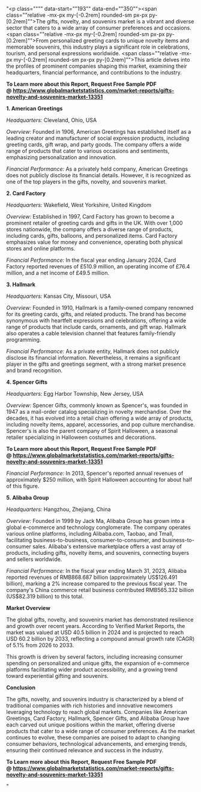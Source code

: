 "<p class="""" data-start=""193"" data-end=""350""><span class=""relative -mx-px my-[-0.2rem] rounded-sm px-px py-[0.2rem]"">The gifts, novelty, and souvenirs market is a vibrant and diverse sector that caters to a wide array of consumer preferences and occasions.</span> <span class=""relative -mx-px my-[-0.2rem] rounded-sm px-px py-[0.2rem]"">From personalized greeting cards to unique novelty items and memorable souvenirs, this industry plays a significant role in celebrations, tourism, and personal expressions worldwide.</span> <span class=""relative -mx-px my-[-0.2rem] rounded-sm px-px py-[0.2rem]"">This article delves into the profiles of prominent companies shaping this market, examining their headquarters, financial performance, and contributions to the industry.</span></p>
<p class="""" data-start=""193"" data-end=""350""><strong><span class=""relative -mx-px my-[-0.2rem] rounded-sm px-px py-[0.2rem]"">To Learn more about this Report, Request Free Sample PDF @&nbsp;<a href=""https://www.globalmarketstatistics.com/market-reports/gifts-novelty-and-souvenirs-market-13351"">https://www.globalmarketstatistics.com/market-reports/gifts-novelty-and-souvenirs-market-13351</a></span></strong></p>
<p class="""" data-start=""352"" data-end=""377""><strong data-start=""352"" data-end=""377"">1. American Greetings</strong></p>
<p class="""" data-start=""379"" data-end=""476""><em data-start=""379"" data-end=""394"">Headquarters:</em> <span class=""relative -mx-px my-[-0.2rem] rounded-sm px-px py-[0.2rem]"">Cleveland, Ohio, USA</span></p>
<p class="""" data-start=""478"" data-end=""615""><em data-start=""478"" data-end=""489"">Overview:</em> <span class=""relative -mx-px my-[-0.2rem] rounded-sm px-px py-[0.2rem]"">Founded in 1906, American Greetings has established itself as a leading creator and manufacturer of social expression products, including greeting cards, gift wrap, and party goods.</span> <span class=""relative -mx-px my-[-0.2rem] rounded-sm px-px py-[0.2rem]"">The company offers a wide range of products that cater to various occasions and sentiments, emphasizing personalization and innovation.</span></p>
<p class="""" data-start=""617"" data-end=""807""><em data-start=""617"" data-end=""641"">Financial Performance:</em> <span class=""relative -mx-px my-[-0.2rem] rounded-sm px-px py-[0.2rem]"">As a privately held company, American Greetings does not publicly disclose its financial details.</span> <span class=""relative -mx-px my-[-0.2rem] rounded-sm px-px py-[0.2rem]"">However, it is recognized as one of the top players in the gifts, novelty, and souvenirs market.</span> </p>
<p class="""" data-start=""809"" data-end=""828""><strong data-start=""809"" data-end=""828"">2. Card Factory</strong></p>
<p class="""" data-start=""830"" data-end=""931""><em data-start=""830"" data-end=""845"">Headquarters:</em> <span class=""relative -mx-px my-[-0.2rem] rounded-sm px-px py-[0.2rem]"">Wakefield, West Yorkshire, United Kingdom</span></p>
<p class="""" data-start=""933"" data-end=""1110""><em data-start=""933"" data-end=""944"">Overview:</em> <span class=""relative -mx-px my-[-0.2rem] rounded-sm px-px py-[0.2rem]"">Established in 1997, Card Factory has grown to become a prominent retailer of greeting cards and gifts in the UK.</span> <span class=""relative -mx-px my-[-0.2rem] rounded-sm px-px py-[0.2rem]"">With over 1,000 stores nationwide, the company offers a diverse range of products, including cards, gifts, balloons, and personalized items.</span> <span class=""relative -mx-px my-[-0.2rem] rounded-sm px-px py-[0.2rem]"">Card Factory emphasizes value for money and convenience, operating both physical stores and online platforms.</span></p>
<p class="""" data-start=""1112"" data-end=""1262""><em data-start=""1112"" data-end=""1136"">Financial Performance:</em> <span class=""relative -mx-px my-[-0.2rem] rounded-sm px-px py-[0.2rem]"">In the fiscal year ending January 2024, Card Factory reported revenues of &pound;510.9 million, an operating income of &pound;76.4 million, and a net income of &pound;49.5 million.</span></p>
<p class="""" data-start=""1264"" data-end=""1279""><strong data-start=""1264"" data-end=""1279"">3. Hallmark</strong></p>
<p class="""" data-start=""1281"" data-end=""1382""><em data-start=""1281"" data-end=""1296"">Headquarters:</em> <span class=""relative -mx-px my-[-0.2rem] rounded-sm px-px py-[0.2rem]"">Kansas City, Missouri, USA</span></p>
<p class="""" data-start=""1384"" data-end=""1561""><em data-start=""1384"" data-end=""1395"">Overview:</em> <span class=""relative -mx-px my-[-0.2rem] rounded-sm px-px py-[0.2rem]"">Founded in 1910, Hallmark is a family-owned company renowned for its greeting cards, gifts, and related products.</span> <span class=""relative -mx-px my-[-0.2rem] rounded-sm px-px py-[0.2rem]"">The brand has become synonymous with heartfelt expressions and celebrations, offering a wide range of products that include cards, ornaments, and gift wrap.</span> <span class=""relative -mx-px my-[-0.2rem] rounded-sm px-px py-[0.2rem]"">Hallmark also operates a cable television channel that features family-friendly programming.</span></p>
<p class="""" data-start=""1563"" data-end=""1713""><em data-start=""1563"" data-end=""1587"">Financial Performance:</em> <span class=""relative -mx-px my-[-0.2rem] rounded-sm px-px py-[0.2rem]"">As a private entity, Hallmark does not publicly disclose its financial information.</span> <span class=""relative -mx-px my-[-0.2rem] rounded-sm px-px py-[0.2rem]"">Nevertheless, it remains a significant player in the gifts and greetings segment, with a strong market presence and brand recognition.</span></p>
<p class="""" data-start=""1715"" data-end=""1735""><strong data-start=""1715"" data-end=""1735"">4. Spencer Gifts</strong></p>
<p class="""" data-start=""1737"" data-end=""1838""><em data-start=""1737"" data-end=""1752"">Headquarters:</em> <span class=""relative -mx-px my-[-0.2rem] rounded-sm px-px py-[0.2rem]"">Egg Harbor Township, New Jersey, USA</span></p>
<p class="""" data-start=""1840"" data-end=""2017""><em data-start=""1840"" data-end=""1851"">Overview:</em> <span class=""relative -mx-px my-[-0.2rem] rounded-sm px-px py-[0.2rem]"">Spencer Gifts, commonly known as Spencer's, was founded in 1947 as a mail-order catalog specializing in novelty merchandise.</span> <span class=""relative -mx-px my-[-0.2rem] rounded-sm px-px py-[0.2rem]"">Over the decades, it has evolved into a retail chain offering a wide array of products, including novelty items, apparel, accessories, and pop culture merchandise.</span> <span class=""relative -mx-px my-[-0.2rem] rounded-sm px-px py-[0.2rem]"">Spencer's is also the parent company of Spirit Halloween, a seasonal retailer specializing in Halloween costumes and decorations.</span></p>
<p class="""" data-start=""1840"" data-end=""2017""><strong>To Learn more about this Report, Request Free Sample PDF @&nbsp;<a href=""https://www.globalmarketstatistics.com/market-reports/gifts-novelty-and-souvenirs-market-13351"">https://www.globalmarketstatistics.com/market-reports/gifts-novelty-and-souvenirs-market-13351</a></strong></p>
<p class="""" data-start=""2019"" data-end=""2169""><em data-start=""2019"" data-end=""2043"">Financial Performance:</em> <span class=""relative -mx-px my-[-0.2rem] rounded-sm px-px py-[0.2rem]"">In 2013, Spencer's reported annual revenues of approximately $250 million, with Spirit Halloween accounting for about half of this figure.</span></p>
<p class="""" data-start=""2171"" data-end=""2191""><strong data-start=""2171"" data-end=""2191"">5. Alibaba Group</strong></p>
<p class="""" data-start=""2193"" data-end=""2294""><em data-start=""2193"" data-end=""2208"">Headquarters:</em> <span class=""relative -mx-px my-[-0.2rem] rounded-sm px-px py-[0.2rem]"">Hangzhou, Zhejiang, China</span></p>
<p class="""" data-start=""2296"" data-end=""2473""><em data-start=""2296"" data-end=""2307"">Overview:</em> <span class=""relative -mx-px my-[-0.2rem] rounded-sm px-px py-[0.2rem]"">Founded in 1999 by Jack Ma, Alibaba Group has grown into a global e-commerce and technology conglomerate.</span> <span class=""relative -mx-px my-[-0.2rem] rounded-sm px-px py-[0.2rem]"">The company operates various online platforms, including Alibaba.com, Taobao, and Tmall, facilitating business-to-business, consumer-to-consumer, and business-to-consumer sales.</span> <span class=""relative -mx-px my-[-0.2rem] rounded-sm px-px py-[0.2rem]"">Alibaba's extensive marketplace offers a vast array of products, including gifts, novelty items, and souvenirs, connecting buyers and sellers worldwide.</span></p>
<p class="""" data-start=""2475"" data-end=""2665""><em data-start=""2475"" data-end=""2499"">Financial Performance:</em> <span class=""relative -mx-px my-[-0.2rem] rounded-sm px-px py-[0.2rem]"">In the fiscal year ending March 31, 2023, Alibaba reported revenues of RMB868.687 billion (approximately US$126.491 billion), marking a 2% increase compared to the previous fiscal year.</span> <span class=""relative -mx-px my-[-0.2rem] rounded-sm px-px py-[0.2rem]"">The company's China commerce retail business contributed RMB565.332 billion (US$82.319 billion) to this total.</span>&nbsp;</p>
<p class="""" data-start=""2667"" data-end=""2686""><strong data-start=""2667"" data-end=""2686"">Market Overview</strong></p>
<p class="""" data-start=""2688"" data-end=""2853""><span class=""relative -mx-px my-[-0.2rem] rounded-sm px-px py-[0.2rem]"">The global gifts, novelty, and souvenirs market has demonstrated resilience and growth over recent years.</span> <span class=""relative -mx-px my-[-0.2rem] rounded-sm px-px py-[0.2rem]"">According to Verified Market Reports, the market was valued at USD 40.5 billion in 2024 and is projected to reach USD 60.2 billion by 2033, reflecting a compound annual growth rate (CAGR) of 5.1% from 2026 to 2033.</span> </p>
<p class="""" data-start=""2855"" data-end=""2940""><span class=""relative -mx-px my-[-0.2rem] rounded-sm px-px py-[0.2rem]"">This growth is driven by several factors, including increasing consumer spending on personalized and unique gifts, the expansion of e-commerce platforms facilitating wider product accessibility, and a growing trend toward experiential gifting and souvenirs.</span></p>
<p class="""" data-start=""2942"" data-end=""2956""><strong data-start=""2942"" data-end=""2956"">Conclusion</strong></p>
<p class="""" data-start=""2958"" data-end=""3123""><span class=""relative -mx-px my-[-0.2rem] rounded-sm px-px py-[0.2rem]"">The gifts, novelty, and souvenirs industry is characterized by a blend of traditional companies with rich histories and innovative newcomers leveraging technology to reach global markets.</span> <span class=""relative -mx-px my-[-0.2rem] rounded-sm px-px py-[0.2rem]"">Companies like American Greetings, Card Factory, Hallmark, Spencer Gifts, and Alibaba Group have each carved out unique positions within the market, offering diverse products that cater to a wide range of consumer preferences.</span> <span class=""relative -mx-px my-[-0.2rem] rounded-sm px-px py-[0.2rem]"">As the market continues to evolve, these companies are poised to adapt to changing consumer behaviors, technological advancements, and emerging trends, ensuring their continued relevance and success in the industry.</span></p>
<p class="""" data-start=""2958"" data-end=""3123""><span class=""relative -mx-px my-[-0.2rem] rounded-sm px-px py-[0.2rem]""><strong>To Learn more about this Report, Request Free Sample PDF @&nbsp;<a href=""https://www.globalmarketstatistics.com/market-reports/gifts-novelty-and-souvenirs-market-13351"">https://www.globalmarketstatistics.com/market-reports/gifts-novelty-and-souvenirs-market-13351</a></strong></span></p>"
